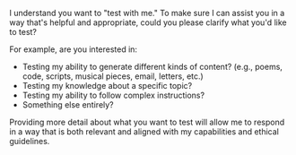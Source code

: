 I understand you want to "test with me." To make sure I can assist you in a way that's helpful and appropriate, could you please clarify what you'd like to test?

For example, are you interested in:

*   Testing my ability to generate different kinds of content? (e.g., poems, code, scripts, musical pieces, email, letters, etc.)
*   Testing my knowledge about a specific topic?
*   Testing my ability to follow complex instructions?
*   Something else entirely?

Providing more detail about what you want to test will allow me to respond in a way that is both relevant and aligned with my capabilities and ethical guidelines.
